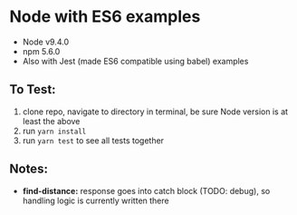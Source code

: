 # Node with ES6 examples
- Node v9.4.0
- npm 5.6.0
- Also with Jest (made ES6 compatible using babel) examples

## To Test:
1. clone repo, navigate to directory in terminal, be sure Node version is at least the above
1. run ```yarn install```
1. run ```yarn test``` to see all tests together

## Notes:
- __find-distance:__ response goes into catch block (TODO: debug), so handling logic is currently written there
